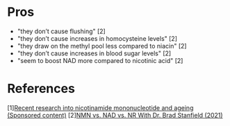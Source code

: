 
# Pros
- "they don’t cause flushing" [2]
- "they don’t cause increases in homocysteine levels" [2]
- "they draw on the methyl pool less compared to niacin" [2]
- "they don’t cause increases in blood sugar levels" [2]
- "seem to boost NAD more compared to nicotinic acid" [2]

# References
[1][Recent research into nicotinamide mononucleotide and ageing (Sponsored content)](https://www.nature.com/articles/d42473-022-00002-7)
[2][NMN vs. NAD vs. NR With Dr. Brad Stanfield (2021)](https://www.lifespan.io/news/nmn-vs-nad-vs-nr-with-dr-brad-stanfield/)